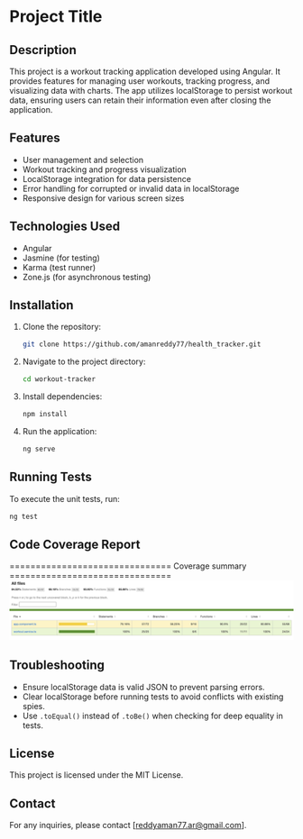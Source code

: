 # Project Title

## Description
This project is a workout tracking application developed using Angular. It provides features for managing user workouts, tracking progress, and visualizing data with charts. The app utilizes localStorage to persist workout data, ensuring users can retain their information even after closing the application.

## Features
- User management and selection
- Workout tracking and progress visualization
- LocalStorage integration for data persistence
- Error handling for corrupted or invalid data in localStorage
- Responsive design for various screen sizes

## Technologies Used
- Angular
- Jasmine (for testing)
- Karma (test runner)
- Zone.js (for asynchronous testing)

## Installation
1. Clone the repository:
   ```bash
   git clone https://github.com/amanreddy77/health_tracker.git
   ```
2. Navigate to the project directory:
   ```bash
   cd workout-tracker
   ```
3. Install dependencies:
   ```bash
   npm install
   ```
4. Run the application:
   ```bash
   ng serve
   ```

## Running Tests
To execute the unit tests, run:
```bash
ng test
```

## Code Coverage Report

=============================== Coverage summary ===============================
![code coverage](./public/codecoverage.png)



## Troubleshooting
- Ensure localStorage data is valid JSON to prevent parsing errors.
- Clear localStorage before running tests to avoid conflicts with existing spies.
- Use `.toEqual()` instead of `.toBe()` when checking for deep equality in tests.



## License
This project is licensed under the MIT License.

## Contact
For any inquiries, please contact [reddyaman77.ar@gmail.com].

